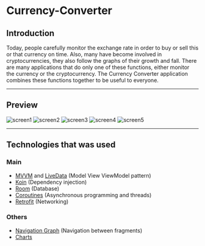 # Currency-Converter
## Introduction
Today, people carefully monitor the exchange rate in order to buy or sell this or that currency on time.
Also, many have become involved in cryptocurrencies, they also follow the graphs of their growth and fall.
There are many applications that do only one of these functions, either monitor the currency or the cryptocurrency.
The Currency Converter application combines these functions together to be useful to everyone.

---
## Preview
![screen1](./app/src/screens/Screen1.png)
![screen2](./app/src/screens/screen2.png)
![screen3](./app/src/screens/screen3.png)
![screen4](./app/src/screens/screen4.png)
![screen5](./app/src/screens/screen5.png)

---
## Technologies that was used
### Main
- [MVVM][1] and [LiveData][5] (Model View ViewModel pattern)
- [Koin][2] (Dependency injection)
- [Room][3] (Database)
- [Coroutines][4] (Asynchronous programming and threads)
- [Retrofit][8] (Networking)
### Others
- [Navigation Graph][6] (Navigation between fragments)
- [Charts][7]


[1]: (https://en.wikipedia.org/wiki/Model%E2%80%93view%E2%80%93viewmodel)
[2]: (https://insert-koin.io/)
[3]: (https://developer.android.com/training/data-storage/room)
[4]: (https://kotlinlang.org/docs/coroutines-overview.html)
[5]: (https://developer.android.com/topic/libraries/architecture/livedata)
[6]: (https://developer.android.com/reference/androidx/navigation/NavGraph)
[7]: (https://github.com/PhilJay/MPAndroidChart)
[8]: (https://square.github.io/retrofit/)
